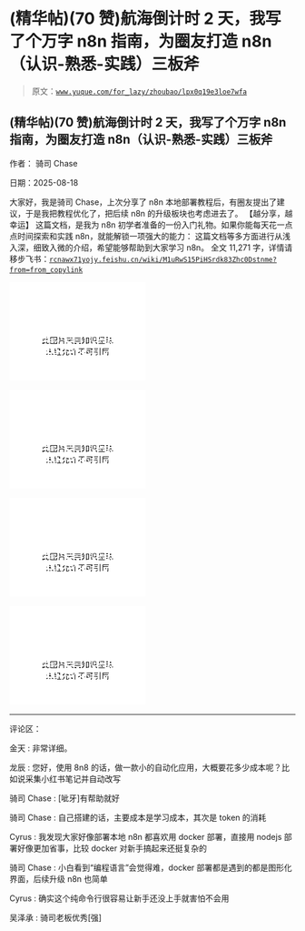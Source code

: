 # (精华帖)(70 赞)航海倒计时 2 天，我写了个万字 n8n 指南，为圈友打造 n8n（认识-熟悉-实践）三板斧

> 原文：[`www.yuque.com/for_lazy/zhoubao/lpx0q19e3loe7wfa`](https://www.yuque.com/for_lazy/zhoubao/lpx0q19e3loe7wfa)

## (精华帖)(70 赞)航海倒计时 2 天，我写了个万字 n8n 指南，为圈友打造 n8n（认识-熟悉-实践）三板斧

作者： 骑司 Chase

日期：2025-08-18

大家好，我是骑司 Chase，上次分享了 n8n 本地部署教程后，有圈友提出了建议，于是我把教程优化了，把后续 n8n 的升级板块也考虑进去了。 【越分享，越幸运】
这篇文档，是我为 n8n 初学者准备的一份入门礼物。如果你能每天花一点点时间探索和实践 n8n，就能解锁一项强大的能力：​ ​
这篇文档等多方面进行从浅入深，细致入微的介绍，希望能够帮助到大家学习 n8n。
全文 11,271 字，详情请移步飞书：[`rcnawx71yojy.feishu.cn/wiki/M1uRwS15PiHSrdk83Zhc0Dstnme?from=from_copylink`](https://rcnawx71yojy.feishu.cn/wiki/M1uRwS15PiHSrdk83Zhc0Dstnme?from=from_copylink)

![](img/f50c0d702b6f8f9cc9e916d618036ed1.png "None")

![](img/935c2daeec03b1899624df73eb366abb.png "None")

![](img/0437ffa0dc6dc68d23d3ef4c2d933dc7.png "None")

![](img/753273b1f2f7284564a5c2dd96ab5682.png "None")

* * *

评论区：

金天 : 非常详细。

龙辰 : 您好，使用 8n8 的话，做一款小的自动化应用，大概要花多少成本呢？比如说采集小红书笔记并自动改写

骑司 Chase : [呲牙]有帮助就好

骑司 Chase : 自己搭建的话，主要成本是学习成本，其次是 token 的消耗

Cyrus : 我发现大家好像部署本地 n8n 都喜欢用 docker 部署，直接用 nodejs 部署好像更加省事，比较 docker 对新手搞起来还挺复杂的

骑司 Chase : 小白看到“编程语言”会觉得难，docker 部署都是遇到的都是图形化界面，后续升级 n8n 也简单

Cyrus : 确实这个纯命令行很容易让新手还没上手就害怕不会用

吴泽承 : 骑司老板优秀[强]